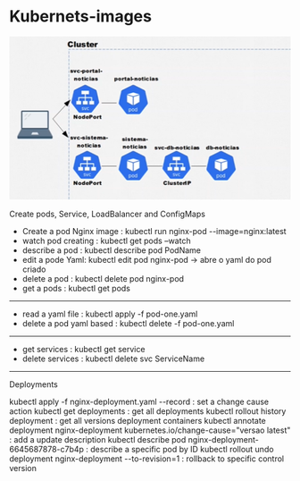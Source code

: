 # Kubernets-images




![alt text](https://github.com/renatocantarino/Kubernets-images/blob/main/img/kube.png)




Create pods, Service, LoadBalancer and ConfigMaps


- Create a pod Nginx image : kubectl run nginx-pod --image=nginx:latest
- watch pod creating : kubectl get pods –watch
- describe a pod :  kubectl describe pod  PodName
- edit a pode Yaml: kubectl edit pod nginx-pod   -> abre o yaml do pod criado
- delete a pod :    kubectl delete pod nginx-pod
- get a pods : kubectl get pods

--------
- read a yaml file : kubectl apply -f pod-one.yaml
- delete a pod yaml based : kubectl delete -f pod-one.yaml


--------
- get services :  kubectl get service
- delete services : kubectl delete svc ServiceName
--------
Deployments

kubectl apply -f nginx-deployment.yaml --record   : set a change cause action
kubectl get deployments   : get all deployments
kubectl rollout history deployment   : get all versions deployment containers
kubectl annotate deployment nginx-deployment kubernetes.io/change-cause="versao latest"   : add a update description
kubectl describe pod nginx-deployment-6645687878-c7b4p   : describe a specific pod by ID
kubectl rollout undo deployment nginx-deployment --to-revision=1 : rollback to specific control version


